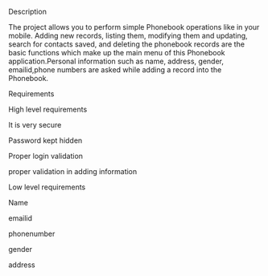 Description

The project  allows you to perform simple Phonebook operations like in your mobile. Adding new records, listing them, modifying them and updating, search for contacts saved, and deleting the phonebook records are the basic functions which make up the main menu of this Phonebook application.Personal information such as name, address, gender, emailid,phone numbers are asked while adding a record into the Phonebook.

Requirements

High level requirements

It is very secure

Password kept hidden

Proper login validation

proper validation in adding information

Low level requirements

Name

emailid

phonenumber

gender

address


